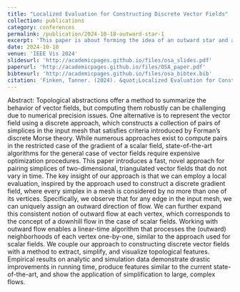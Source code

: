 ```yaml
---
title: "Localized Evaluation for Constructing Discrete Vector Fields"
collection: publications
category: conferences
permalink: /publication/2024-10-18-outward-star-1
excerpt: 'This paper is about forming the idea of an outward star and applying an algorithm for scalar fields.'
date: 2024-10-18
venue: 'IEEE Vis 2024'
slidesurl: 'http://academicpages.github.io/files/osa_slides.pdf'
paperurl: 'http://academicpages.github.io/files/OSA_paper.pdf'
bibtexurl: 'http://academicpages.github.io/files/osa_bibtex.bib'
citation: 'Finken, Tanner. (2024). &quot;Localized Evaluation for Constructing Discrete Vector Fields.&quot; <i>IEEE Vis 2024</i>.'
---
```


Abstract: Topological abstractions offer a method to summarize the behavior of vector fields, but computing them robustly can
be challenging due to numerical precision issues. One alternative is to represent the vector field using a discrete approach, which
constructs a collection of pairs of simplices in the input mesh that satisfies criteria introduced by Forman’s discrete Morse theory. While
numerous approaches exist to compute pairs in the restricted case of the gradient of a scalar field, state-of-the-art algorithms for
the general case of vector fields require expensive optimization procedures. This paper introduces a fast, novel approach for pairing
simplices of two-dimensional, triangulated vector fields that do not vary in time. The key insight of our approach is that we can employ a
local evaluation, inspired by the approach used to construct a discrete gradient field, where every simplex in a mesh is considered by no
more than one of its vertices. Specifically, we observe that for any edge in the input mesh, we can uniquely assign an outward direction
of flow. We can further expand this consistent notion of outward flow at each vertex, which corresponds to the concept of a downhill
flow in the case of scalar fields. Working with outward flow enables a linear-time algorithm that processes the (outward) neighborhoods
of each vertex one-by-one, similar to the approach used for scalar fields. We couple our approach to constructing discrete vector fields
with a method to extract, simplify, and visualize topological features. Empirical results on analytic and simulation data demonstrate
drastic improvements in running time, produce features similar to the current state-of-the-art, and show the application of simplification
to large, complex flows.
